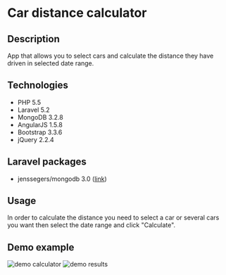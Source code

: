 # Car distance calculator

## Description
App that allows you to select cars and calculate the distance they have driven in selected date range.

## Technologies
* PHP 5.5
* Laravel 5.2
* MongoDB 3.2.8
* AngularJS 1.5.8
* Bootstrap 3.3.6
* jQuery 2.2.4

## Laravel packages
* jenssegers/mongodb 3.0 ([link](https://github.com/jenssegers/laravel-mongodb))

## Usage
In order to calculate the distance you need to select a car or several cars you want then select the date range and click "Calculate".

## Demo example
![demo calculator](/examples/images/calculator.jpg)
![demo results](/examples/images/results.jpg)